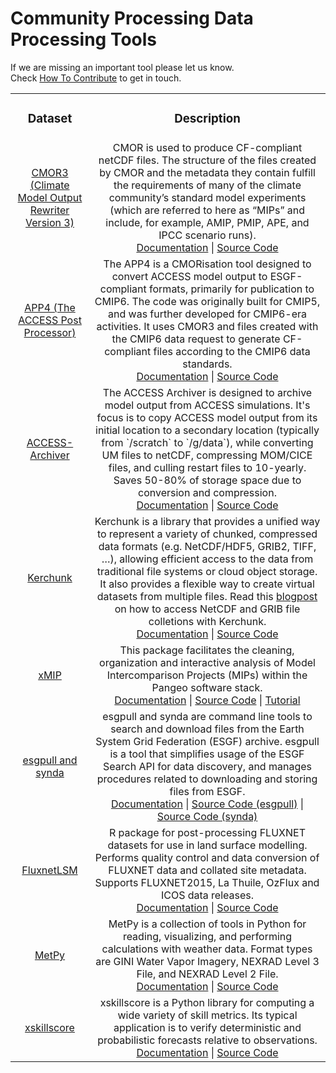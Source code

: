 # Community Processing Data Processing Tools

<custom-not-supported/>

If we are missing an important tool please let us know.<br> Check [How To Contribute](/about/contribute) to get in touch.

<table>
<tr>
<td width="25%">
    <div align='center' width="100%">
    <h3>Dataset</h3>
    </div>
</td>
<td width="75%">
    <div align='center' width="100%" >
    <h3>Description</h3>
    </div>
</td>
</tr>

<tr>
<td width="25%">
    <div align='center' width="100%">
    <a href="https://cmor.llnl.gov/" target="_blank">CMOR3<br>(Climate Model Output Rewriter Version 3)</a> 
    </div>
</td>
<td width="75%">
    <div align='center' width="100%" >
        CMOR is used to produce CF-compliant netCDF files. The structure of the files created by CMOR and the metadata they contain fulfill the requirements of many of the climate community’s standard model experiments (which are referred to here as “MIPs” and include, for example, AMIP, PMIP, APE, and IPCC scenario runs).
        <br>
        <a href="https://cmor.llnl.gov/" target="_blank">Documentation</a> |
        <a href="https://github.com/PCMDI/cmor" target="_blank">Source Code</a> 
    </div>
</td>
</tr>

<tr>
<td width="25%">
    <div align='center' width="100%">
    <a href="https://github.com/ACCESS-Hive/APP4" target="_blank">APP4 (The ACCESS Post Processor)</a> 
    </div>
</td>
<td width="75%">
    <div align='center' width="100%" >
        The APP4 is a CMORisation tool designed to convert ACCESS model output to ESGF-compliant formats, primarily for publication to CMIP6. The code was originally built for CMIP5, and was further developed for CMIP6-era activities. It uses CMOR3 and files created with the CMIP6 data request to generate CF-compliant files according to the CMIP6 data standards.
        <br>
        <a href="https://github.com/ACCESS-Hive/APP4" target="_blank">Documentation</a> |
        <a href="https://github.com/ACCESS-Hive/APP4" target="_blank">Source Code</a> 
    </div>
</td>
</tr>

<tr>
<td width="25%">
    <div align='center' width="100%">
    <a href="https://github.com/ACCESS-Hive/ACCESS-Archiver" target="_blank">ACCESS-Archiver</a> 
    </div>
</td>
<td width="75%">
    <div align='center' width="100%" >
        The ACCESS Archiver is designed to archive model output from ACCESS simulations. It's focus is to copy ACCESS model output from its initial location to a secondary location (typically from `/scratch` to `/g/data`), while converting UM files to netCDF, compressing MOM/CICE files, and culling restart files to 10-yearly. Saves 50-80% of storage space due to conversion and compression.
        <br>
        <a href="https://github.com/ACCESS-Hive/ACCESS-Archiver" target="_blank">Documentation</a> |
        <a href="https://github.com/ACCESS-Hive/ACCESS-Archiver" target="_blank">Source Code</a> 
    </div>
</td>
</tr>

<tr>
<td width="25%">
    <div align='center' width="100%">
    <a href="https://fsspec.github.io/kerchunk/" target="_blank">Kerchunk</a> 
    </div>
</td>
<td width="75%">
    <div align='center' width="100%" >
        Kerchunk is a library that provides a unified way to represent a variety of chunked, compressed data formats (e.g. NetCDF/HDF5, GRIB2, TIFF, …), allowing efficient access to the data from traditional file systems or cloud object storage. It also provides a flexible way to create virtual datasets from multiple files.
        Read this <a href="https://medium.com/pangeo/accessing-netcdf-and-grib-file-collections-as-cloud-native-virtual-datasets-using-kerchunk-625a2d0a9191" target="_blank">blogpost</a> on how to access NetCDF and GRIB file colletions with Kerchunk.
        <br>
        <a href="https://fsspec.github.io/kerchunk/" target="_blank">Documentation</a> |
        <a href="https://github.com/fsspec/kerchunk" target="_blank">Source Code</a> 
    </div>
</td>
</tr>

<tr>
<td width="25%">
    <div align='center' width="100%">
    <a href="https://cmip6-preprocessing.readthedocs.io/en/latest/?badge=latest" target="_blank">xMIP</a> 
    </div>
</td>
<td width="75%">
    <div align='center' width="100%" >
        This package facilitates the cleaning, organization and interactive analysis of Model Intercomparison Projects (MIPs) within the Pangeo software stack.
        <br>
        <a href="https://cmip6-preprocessing.readthedocs.io/en/latest/?badge=latest" target="_blank">Documentation</a> |
        <a href="https://github.com/jbusecke/xMIP" target="_blank">Source Code</a> |
        <a href="https://github.com/coecms/xmip_nci" target="_blank">Tutorial</a>
    </div>
</td>
</tr>

<tr>
<td width="25%">
    <div align='center' width="100%">
    <a href="https://espri-mod.github.io/synda/" target="_blank">esgpull and synda</a> 
    </div>
</td>
<td width="75%">
    <div align='center' width="100%" >
        esgpull and synda are command line tools to search and download files from the Earth System Grid Federation (ESGF) archive. esgpull is a tool that simplifies usage of the ESGF Search API for data discovery, and manages procedures related to downloading and storing files from ESGF.
        <br>
        <a href="https://github.com/ESGF/esgf-download" target="_blank">Documentation</a> |
        <a href="https://github.com/ESGF/esgf-download" target="_blank">Source Code (esgpull)</a> |
        <a href="https://espri-mod.github.io/synda/" target="_blank">Source Code (synda)</a> 
    </div>
</td>
</tr>

<tr>
<td width="25%">
    <div align='center' width="100%">
    <a href="https://github.com/aukkola/FluxnetLSM" target="_blank">FluxnetLSM</a> 
    </div>
</td>
<td width="75%">
    <div align='center' width="100%" >
        R package for post-processing FLUXNET datasets for use in land surface modelling. Performs quality control and data conversion of FLUXNET data and collated site metadata. Supports FLUXNET2015, La Thuile, OzFlux and ICOS data releases.
        <br>
        <a href="https://gmd.copernicus.org/articles/10/3379/2017/" target="_blank">Documentation</a> |
        <a href="https://github.com/aukkola/FluxnetLSM" target="_blank">Source Code</a> 
    </div>
</td>
</tr>

<tr>
<td width="25%">
    <div align='center' width="100%">
    <a href="https://unidata.github.io/MetPy/latest/examples/formats/index.html" target="_blank">MetPy</a> 
    </div>
</td>
<td width="75%">
    <div align='center' width="100%" >
        MetPy is a collection of tools in Python for reading, visualizing, and performing calculations with weather data. Format types are GINI Water Vapor Imagery, NEXRAD Level 3 File, and NEXRAD Level 2 File.
        <br>
        <a href="https://unidata.github.io/MetPy/latest/examples/formats/index.html" target="_blank">Documentation</a> |
        <a href="https://github.com/Unidata/MetPy" target="_blank">Source Code</a> 
    </div>
</td>
</tr>

<tr>
<td width="25%">
    <div align='center' width="100%">
    <a href="https://xskillscore.readthedocs.io/en/stable/" target="_blank">xskillscore</a> 
    </div>
</td>
<td width="75%">
    <div align='center' width="100%" >
        xskillscore is a Python library for computing a wide variety of skill metrics. Its typical application is to verify deterministic and probabilistic forecasts relative to observations.
        <br>
        <a href="https://xskillscore.readthedocs.io/en/stable/" target="_blank">Documentation</a> |
        <a href="https://github.com/xarray-contrib/xskillscore" target="_blank">Source Code</a> 
    </div>
</td>
</tr>
</table>